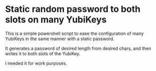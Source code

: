 # Static random password to both slots on many YubiKeys

This is a simple powershell script to ease the configuration of many YubiKeys in the same manner with a static password. 

It generates a password of desired length from desired chars, and then writes it to both slots of the YubiKey. 

I needed it for work purposes. 